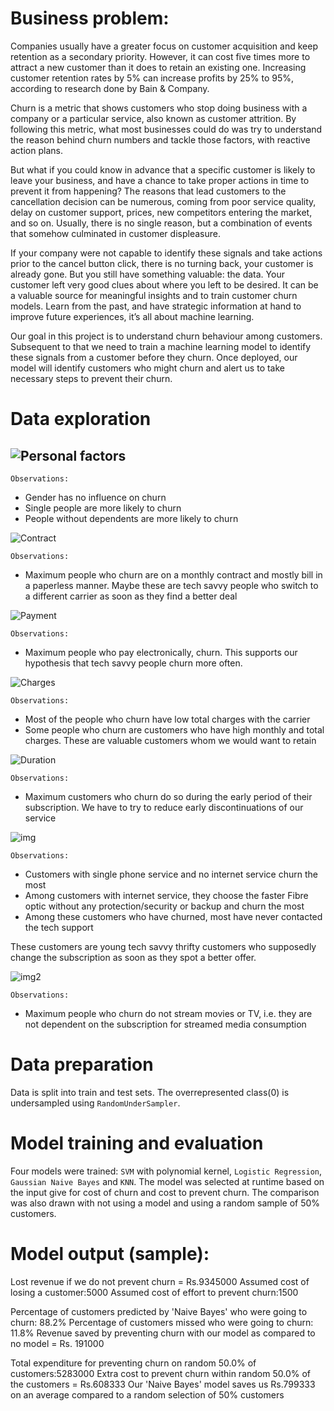 # Business problem:

Companies usually have a greater focus on customer acquisition and keep retention as a secondary priority. However, it can cost five times more to attract a new customer than it does to retain an existing one. Increasing customer retention rates by 5% can increase profits by 25% to 95%, according to research done by Bain & Company.

Churn is a metric that shows customers who stop doing business with a company or a particular service, also known as customer attrition. By following this metric, what most businesses could do was try to understand the reason behind churn numbers and tackle those factors, with reactive action plans.

But what if you could know in advance that a specific customer is likely to leave your business, and have a chance to take proper actions in time to prevent it from happening? The reasons that lead customers to the cancellation decision can be numerous, coming from poor service quality, delay on customer support, prices, new competitors entering the market, and so on. Usually, there is no single reason, but a combination of events that somehow culminated in customer displeasure.

If your company were not capable to identify these signals and take actions prior to the cancel button click, there is no turning back, your customer is already gone. But you still have something valuable: the data. Your customer left very good clues about where you left to be desired. It can be a valuable source for meaningful insights and to train customer churn models. Learn from the past, and have strategic information at hand to improve future experiences, it’s all about machine learning.

Our goal in this project is to understand churn behaviour among customers. Subsequent to that we need to train a machine learning model to identify these signals from a customer before they churn. Once deployed, our model will identify customers who might churn and alert us to take necessary steps to prevent their churn.

# Data exploration

## ![Personal factors](https://i.ibb.co/5LqNr02/personal-factors.png)

`Observations:`

* Gender has no influence on churn
* Single people are more likely to churn
* People without dependents are more likely to churn

![Contract](https://i.ibb.co/TkpT2bZ/contract.png)

`Observations:`

* Maximum people who churn are on a monthly contract and mostly bill in a paperless manner. Maybe these are tech savvy people who switch to a different carrier as soon as they find a better deal

![Payment](https://i.ibb.co/r3509PR/payment.png)

`Observations:`

* Maximum people who pay electronically, churn. This supports our hypothesis that tech savvy people churn more often.

![Charges](https://i.ibb.co/80yXBzg/charges.png)

`Observations:`

* Most of the people who churn have low total charges with the carrier
* Some people who churn are customers who have high monthly and total charges. These are valuable customers whom we would want to retain

![Duration](https://i.ibb.co/V9fyTpv/duration.png)

`Observations:`

* Maximum customers who churn do so during the early period of their subscription. We have to try to reduce early discontinuations of our service

![img](https://i.ibb.co/y035fv3/img.png)

`Observations:`

* Customers with single phone service and no internet service churn the most
* Among customers with internet service, they choose the faster Fibre optic without any protection/security or backup and churn the most
* Among these customers who have churned, most have never contacted the tech support

These customers are young tech savvy thrifty customers who supposedly change the subscription as soon as they spot a better offer.

![img2](https://i.ibb.co/wYgTP67/img2.png)

`Observations:`

* Maximum people who churn do not stream movies or TV, i.e. they are not dependent on the subscription for streamed media consumption

# Data preparation

Data is split into train and test sets. The overrepresented class(0) is undersampled using `RandomUnderSampler`.

# Model training and evaluation

Four models were trained: `SVM` with polynomial kernel, `Logistic Regression`, `Gaussian Naive Bayes` and `KNN`. The model was selected at runtime based on the input give for cost of churn and cost to prevent churn. The comparison was also drawn with not using a model and using a random sample of 50% customers.

# Model output (sample):

Lost revenue if we do not prevent churn = Rs.9345000 
Assumed cost of losing a customer:5000 
Assumed cost of effort to prevent churn:1500 

Percentage of customers predicted by 'Naive Bayes' who were going to churn: 88.2%
Percentage of customers missed who were going to churn: 11.8%
Revenue saved by preventing churn with our model as compared to no model = Rs. 191000


Total expenditure for preventing churn on random 50.0% of customers:5283000
Extra cost to prevent churn within random 50.0% of the customers = Rs.608333
Our 'Naive Bayes' model saves us Rs.799333 on an average compared to a random selection of 50% customers

